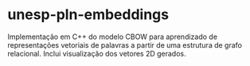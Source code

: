 # unesp-pln-embeddings
Implementação em C++ do modelo CBOW para aprendizado de representações vetoriais de palavras a partir de uma estrutura de grafo relacional. Inclui visualização dos vetores 2D gerados.
